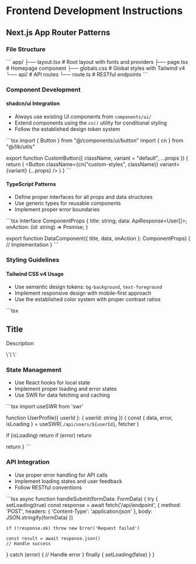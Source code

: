 # Frontend Development Instructions

## Next.js App Router Patterns

### File Structure
\`\`\`
app/
├── layout.tsx          # Root layout with fonts and providers
├── page.tsx           # Homepage component
├── globals.css        # Global styles with Tailwind v4
└── api/              # API routes
    └── route.ts      # RESTful endpoints
\`\`\`

### Component Development

#### shadcn/ui Integration
- Always use existing UI components from `components/ui/`
- Extend components using the `cn()` utility for conditional styling
- Follow the established design token system

\`\`\`tsx
import { Button } from "@/components/ui/button"
import { cn } from "@/lib/utils"

export function CustomButton({ className, variant = "default", ...props }) {
  return (
    <Button 
      className={cn("custom-styles", className)} 
      variant={variant}
      {...props}
    />
  )
}
\`\`\`

#### TypeScript Patterns
- Define proper interfaces for all props and data structures
- Use generic types for reusable components
- Implement proper error boundaries

\`\`\`tsx
interface ComponentProps {
  title: string;
  data: ApiResponse<User[]>;
  onAction: (id: string) => Promise<void>;
}

export function DataComponent({ title, data, onAction }: ComponentProps) {
  // Implementation
}
\`\`\`

### Styling Guidelines

#### Tailwind CSS v4 Usage
- Use semantic design tokens: `bg-background`, `text-foreground`
- Implement responsive design with mobile-first approach
- Use the established color system with proper contrast ratios

\`\`\`tsx
<div className="bg-background text-foreground border border-border rounded-lg p-4">
  <h2 className="text-2xl font-bold text-balance mb-4">Title</h2>
  <p className="text-muted-foreground text-pretty">Description</p>
</div>
\`\`\`

### State Management
- Use React hooks for local state
- Implement proper loading and error states
- Use SWR for data fetching and caching

\`\`\`tsx
import useSWR from 'swr'

function UserProfile({ userId }: { userId: string }) {
  const { data, error, isLoading } = useSWR(
    `/api/users/${userId}`,
    fetcher
  )

  if (isLoading) return <LoadingSpinner />
  if (error) return <ErrorMessage error={error} />
  
  return <UserCard user={data} />
}
\`\`\`

### API Integration
- Use proper error handling for API calls
- Implement loading states and user feedback
- Follow RESTful conventions

\`\`\`tsx
async function handleSubmit(formData: FormData) {
  try {
    setLoading(true)
    const response = await fetch('/api/endpoint', {
      method: 'POST',
      headers: { 'Content-Type': 'application/json' },
      body: JSON.stringify(formData)
    })
    
    if (!response.ok) throw new Error('Request failed')
    
    const result = await response.json()
    // Handle success
  } catch (error) {
    // Handle error
  } finally {
    setLoading(false)
  }
}
